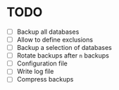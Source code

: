# TODO

- [ ] Backup all databases
- [ ] Allow to define exclusions
- [ ] Backup a selection of databases
- [ ] Rotate backups after `n` backups
- [ ] Configuration file
- [ ] Write log file
- [ ] Compress backups